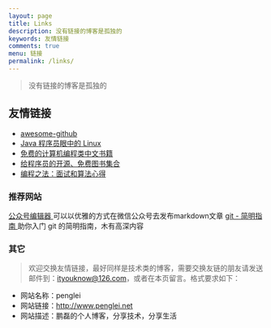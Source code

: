```yaml
---
layout: page
title: Links
description: 没有链接的博客是孤独的
keywords: 友情链接
comments: true
menu: 链接
permalink: /links/
---
```



> 没有链接的博客是孤独的

## 友情链接

 * [awesome-github](https://github.com/AntBranch/awesome-github)
 * [Java 程序员眼中的 Linux](https://github.com/judasn/Linux-Tutorial)
 * [免费的计算机编程类中文书籍](https://github.com/kanwangzjm/free-programming-books-zh_CN)
 * [给程序员的开源、免费图书集合](https://github.com/waylau/books-collection)
 * [编程之法：面试和算法心得](https://github.com/waylau/books-collection)
 
### 推荐网站
[公众号编辑器 ](http://md.barretlee.com/) 可以以优雅的方式在微信公众号去发布markdown文章
[git - 简明指南 ](http://rogerdudler.github.io/git-guide/index.zh.html) 助你入门 git 的简明指南，木有高深内容

### 其它

> 欢迎交换友情链接，最好同样是技术类的博客，需要交换友链的朋友请发送邮件到：ityouknow@126.com，或者在本页留言。格式要求如下：

* 网站名称：penglei
* 网站链接：http://www.penglei.net
* 网站描述：鹏磊的个人博客，分享技术，分享生活